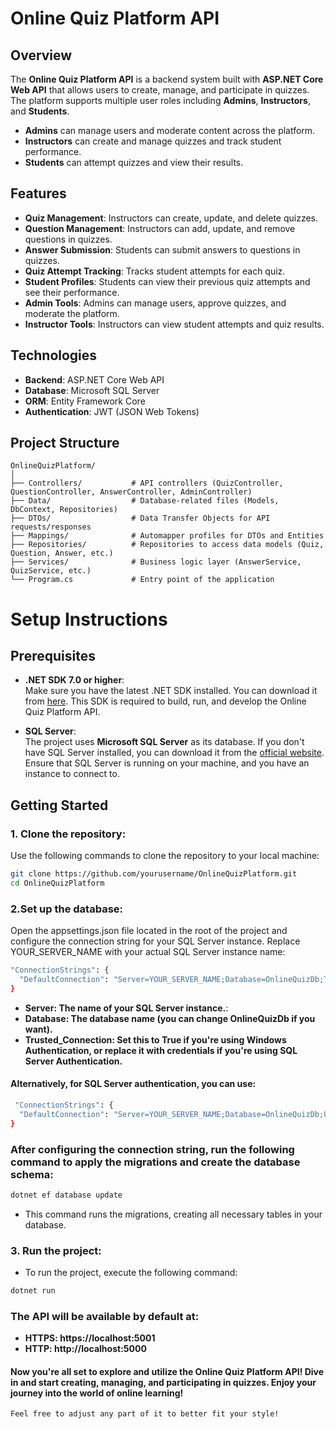 # Online Quiz Platform API

## Overview

The **Online Quiz Platform API** is a backend system built with **ASP.NET Core Web API** that allows users to create, manage, and participate in quizzes. The platform supports multiple user roles including **Admins**, **Instructors**, and **Students**. 

- **Admins** can manage users and moderate content across the platform.
- **Instructors** can create and manage quizzes and track student performance.
- **Students** can attempt quizzes and view their results.

## Features

- **Quiz Management**: Instructors can create, update, and delete quizzes.
- **Question Management**: Instructors can add, update, and remove questions in quizzes.
- **Answer Submission**: Students can submit answers to questions in quizzes.
- **Quiz Attempt Tracking**: Tracks student attempts for each quiz.
- **Student Profiles**: Students can view their previous quiz attempts and see their performance.
- **Admin Tools**: Admins can manage users, approve quizzes, and moderate the platform.
- **Instructor Tools**: Instructors can view student attempts and quiz results.

## Technologies

- **Backend**: ASP.NET Core Web API
- **Database**: Microsoft SQL Server
- **ORM**: Entity Framework Core
- **Authentication**: JWT (JSON Web Tokens)

## Project Structure

```plaintext
OnlineQuizPlatform/
│
├── Controllers/           # API controllers (QuizController, QuestionController, AnswerController, AdminController)
├── Data/                  # Database-related files (Models, DbContext, Repositories)
├── DTOs/                  # Data Transfer Objects for API requests/responses
├── Mappings/              # Automapper profiles for DTOs and Entities
├── Repositories/          # Repositories to access data models (Quiz, Question, Answer, etc.)
├── Services/              # Business logic layer (AnswerService, QuizService, etc.)
└── Program.cs             # Entry point of the application

```
# Setup Instructions

## Prerequisites

- **.NET SDK 7.0 or higher**:  
  Make sure you have the latest .NET SDK installed. You can download it from [here](https://dotnet.microsoft.com/download). This SDK is required to build, run, and develop the Online Quiz Platform API.

- **SQL Server**:  
  The project uses **Microsoft SQL Server** as its database. If you don't have SQL Server installed, you can download it from the [official website](https://www.microsoft.com/en-us/sql-server/sql-server-downloads). Ensure that SQL Server is running on your machine, and you have an instance to connect to.

## Getting Started

### 1. Clone the repository:
Use the following commands to clone the repository to your local machine:

```bash
git clone https://github.com/yourusername/OnlineQuizPlatform.git
cd OnlineQuizPlatform
```
### 2.Set up the database:
Open the appsettings.json file located in the root of the project and configure the connection string for your SQL Server instance.
Replace YOUR_SERVER_NAME with your actual SQL Server instance name:
```bash
"ConnectionStrings": {
  "DefaultConnection": "Server=YOUR_SERVER_NAME;Database=OnlineQuizDb;Trusted_Connection=True;"
}
```
- **Server: The name of your SQL Server instance.**:
- **Database: The database name (you can change OnlineQuizDb if you want).**
- **Trusted_Connection: Set this to True if you're using Windows Authentication, or replace it with credentials if you're using SQL Server Authentication.**
#### Alternatively, for SQL Server authentication, you can use:
```bash
 "ConnectionStrings": {
  "DefaultConnection": "Server=YOUR_SERVER_NAME;Database=OnlineQuizDb;User Id=YOUR_USERNAME;Password=YOUR_PASSWORD;"
}
```
### After configuring the connection string, run the following command to apply the migrations and create the database schema:
```bash
dotnet ef database update
```
- This command runs the migrations, creating all necessary tables in your database.
### 3. Run the project:
- To run the project, execute the following command:
```bash
dotnet run
```
### The API will be available by default at:

- **HTTPS: https://localhost:5001**
- **HTTP: http://localhost:5000**

#### Now you're all set to explore and utilize the Online Quiz Platform API! Dive in and start creating, managing, and participating in quizzes. Enjoy your journey into the world of online learning!
```bash
Feel free to adjust any part of it to better fit your style!
```

